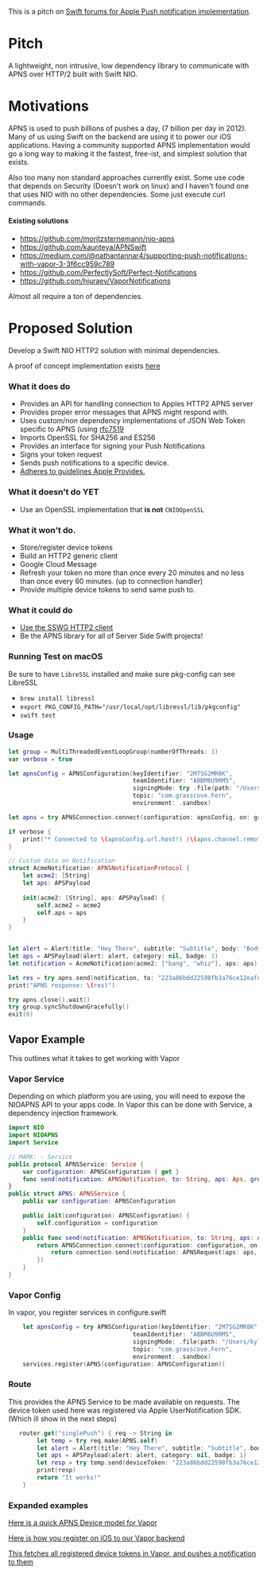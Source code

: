 This is a pitch on [Swift forums for Apple Push notification implementation](https://forums.swift.org/t/apple-push-notification-service-implementation/20193).

# Pitch
A lightweight, non intrusive, low dependency library to communicate with APNS over HTTP/2 built with Swift NIO.

# Motivations
APNS is used to push billions of pushes a day, (7 billion per day in 2012). Many of us using Swift on the backend are using it to power our iOS applications. Having a community supported APNS implementation would go a long way to making it the fastest, free-ist, and simplest solution that exists.

Also too many non standard approaches currently exist. Some use code that depends on Security (Doesn't work on linux) and I haven't found one that uses NIO with no other dependencies. Some just execute curl commands.

#### Existing solutions
- https://github.com/moritzsternemann/nio-apns
- https://github.com/kaunteya/APNSwift
- https://medium.com/@nathantannar4/supporting-push-notifications-with-vapor-3-3f6cc959c789
- https://github.com/PerfectlySoft/Perfect-Notifications
- https://github.com/hjuraev/VaporNotifications

Almost all require a ton of dependencies.

# Proposed Solution

Develop a Swift NIO HTTP2 solution with minimal dependencies.

A proof of concept implementation exists [here](https://github.com/kylebrowning/swift-nio-http2-apns)

### What it does do

- Provides an API for handling connection to Apples HTTP2 APNS server
- Provides proper error messages that APNS might respond with.
- Uses custom/non dependency implementations of JSON Web Token specific to APNS (using [rfc7519](https://tools.ietf.org/html/rfc7519)
- Imports OpenSSL for SHA256 and ES256
- Provides an interface for signing your Push Notifications
- Signs your token request
- Sends push notifications to a specific device.
- [Adheres to guidelines Apple Provides.](https://developer.apple.com/documentation/usernotifications/setting_up_a_remote_notification_server/establishing_a_token-based_connection_to_apns)

### What it doesn't do YET
- Use an OpenSSL implementation that **is not** `CNIOOpenSSL`


### What it won't do.
- Store/register device tokens
- Build an HTTP2 generic client
- Google Cloud Message
- Refresh your token no more than once every 20 minutes and no less than once every 60 minutes. (up to connection handler)
- Provide multiple device tokens to send same push to.


### What it could do
- [Use the SSWG HTTP2 client](https://forums.swift.org/t/generic-http-client-server-library/18290/11)
- Be the APNS library for all of Server Side Swift projects!

### Running Test on macOS
Be sure to have `LibreSSL` installed and make sure pkg-config can see LibreSSL
- `brew install libressl`
- `export PKG_CONFIG_PATH="/usr/local/opt/libressl/lib/pkgconfig"`
- `swift test`

### Usage
```swift 
let group = MultiThreadedEventLoopGroup(numberOfThreads: 1)
var verbose = true

let apnsConfig = APNSConfiguration(keyIdentifier: "2M7SG2MR8K",
                                   teamIdentifier: "ABBM6U9RM5",
                                   signingMode: try .file(path: "/Users/kylebrowning/Downloads/key.p8"),
                                   topic: "com.grasscove.Fern",
                                   environment: .sandbox)

let apns = try APNSConnection.connect(configuration: apnsConfig, on: group.next()).wait()

if verbose {
    print("* Connected to \(apnsConfig.url.host!) (\(apns.channel.remoteAddress!)")
}

// Custom data on Notification
struct AcmeNotification: APNSNotificationProtocol {
    let acme2: [String]
    let aps: APSPayload
    
    init(acme2: [String], aps: APSPayload) {
        self.acme2 = acme2
        self.aps = aps
    }
}


let alert = Alert(title: "Hey There", subtitle: "Subtitle", body: "Body")
let aps = APSPayload(alert: alert, category: nil, badge: 1)
let notification = AcmeNotification(acme2: ["bang", "whiz"], aps: aps)

let res = try apns.send(notification, to: "223a86bdd22598fb3a76ce12eafd590c86592484539f9b8526d0e683ad10cf4f").wait()
print("APNS response: \(res)")

try apns.close().wait()
try group.syncShutdownGracefully()
exit(0)
```

## Vapor Example
This outlines what it takes to get working with Vapor
### Vapor Service
Depending on which platform you are using, you will need to expose the NIOAPNS API to your apps code. In Vapor this can be done with Service, a dependency injection framework.

```swift 
import NIO
import NIOAPNS
import Service

// MARK: - Service
public protocol APNSService: Service {
    var configuration: APNSConfiguration { get }
    func send(notification: APNSNotification, to: String, aps: Aps, group: EventLoop) throws -> EventLoopFuture<APNSResponse>
}
public struct APNS: APNSService {
    public var configuration: APNSConfiguration

    public init(configuration: APNSConfiguration) {
        self.configuration = configuration
    }
    public func send(notification: APNSNotification, to: String, aps: Aps, group: EventLoop) throws -> EventLoopFuture<APNSResponse> {
        return APNSConnection.connect(configuration: configuration, on: group.next()).then({ (connection) -> EventLoopFuture<APNSResponse> in
            return connection.send(notification: APNSRequest(aps: aps, custom: nil), to: to)
        })
    }
}
```

### Vapor Config
In vapor, you register services in configure.swift

```swift
    let apnsConfig = try APNSConfiguration(keyIdentifier: "2M7SG2MR8K",
                                   teamIdentifier: "ABBM6U9RM5",
                                   signingMode: .file(path: "/Users/kylebrowning/Downloads/key.p8"),
                                   topic: "com.grasscove.Fern",
                                   environment: .sandbox)
    services.register(APNS(configuration: APNSConfiguration))
```
### Route
This provides the APNS Service to be made available on requests. The device token used here was registered via Apple UserNotification SDK. (Which ill show in the next steps)

```swift
   router.get("singlePush") { req -> String in
        let temp = try req.make(APNS.self)
        let alert = Alert(title: "Hey There", subtitle: "Subtitle", body: "Body")
        let aps = APSPayload(alert: alert, category: nil, badge: 1)
        let resp = try temp.send(deviceToken: "223a86bdd22598fb3a76ce12eafd590c86592484539f9b8526d0e683ad10cf4f", aps: aps, group: req.eventLoop)
        print(resp)
        return "It works!"
    }
```

### Expanded examples
[Here is a quick APNS Device model for Vapor](https://gist.github.com/kylebrowning/bf1041674c6cce44f9e80121f729826c)

[Here is how you register on iOS to our Vapor backend](https://gist.github.com/kylebrowning/240be40a92bf219481f05dd3f4bc9c94)

[This fetches all registered device tokens in Vapor, and pushes a notification to them](https://gist.github.com/kylebrowning/2b1b5d48e2d8bafe59b869a6533a9d9e)

